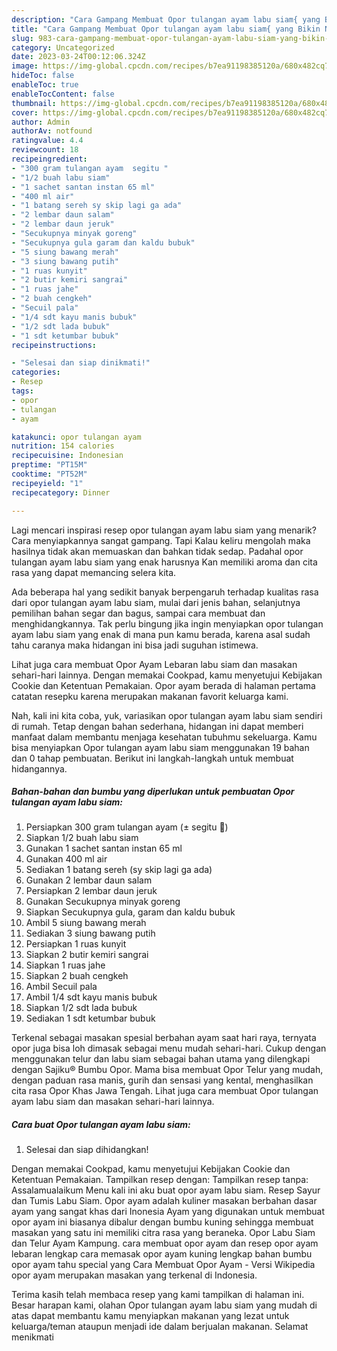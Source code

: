 ```yaml
---
description: "Cara Gampang Membuat Opor tulangan ayam labu siam{ yang Bikin Ngiler,  Menu Buat lebaran"
title: "Cara Gampang Membuat Opor tulangan ayam labu siam{ yang Bikin Ngiler,  Menu Buat lebaran"
slug: 983-cara-gampang-membuat-opor-tulangan-ayam-labu-siam-yang-bikin-ngiler-menu-buat-lebaran
category: Uncategorized
date: 2023-03-24T00:12:06.324Z
image: https://img-global.cpcdn.com/recipes/b7ea91198385120a/680x482cq70/opor-tulangan-ayam-labu-siam-foto-resep-utama.jpg
hideToc: false
enableToc: true
enableTocContent: false
thumbnail: https://img-global.cpcdn.com/recipes/b7ea91198385120a/680x482cq70/opor-tulangan-ayam-labu-siam-foto-resep-utama.jpg
cover: https://img-global.cpcdn.com/recipes/b7ea91198385120a/680x482cq70/opor-tulangan-ayam-labu-siam-foto-resep-utama.jpg
author: Admin
authorAv: notfound
ratingvalue: 4.4
reviewcount: 18
recipeingredient:
- "300 gram tulangan ayam  segitu "
- "1/2 buah labu siam"
- "1 sachet santan instan 65 ml"
- "400 ml air"
- "1 batang sereh sy skip lagi ga ada"
- "2 lembar daun salam"
- "2 lembar daun jeruk"
- "Secukupnya minyak goreng"
- "Secukupnya gula garam dan kaldu bubuk"
- "5 siung bawang merah"
- "3 siung bawang putih"
- "1 ruas kunyit"
- "2 butir kemiri sangrai"
- "1 ruas jahe"
- "2 buah cengkeh"
- "Secuil pala"
- "1/4 sdt kayu manis bubuk"
- "1/2 sdt lada bubuk"
- "1 sdt ketumbar bubuk"
recipeinstructions:

- "Selesai dan siap dinikmati!"
categories:
- Resep
tags:
- opor
- tulangan
- ayam

katakunci: opor tulangan ayam 
nutrition: 154 calories
recipecuisine: Indonesian
preptime: "PT15M"
cooktime: "PT52M"
recipeyield: "1"
recipecategory: Dinner

---
```



Lagi mencari inspirasi resep opor tulangan ayam labu siam yang menarik? Cara menyiapkannya sangat gampang. Tapi Kalau keliru mengolah maka hasilnya tidak akan memuaskan dan bahkan tidak sedap. Padahal opor tulangan ayam labu siam yang enak harusnya Kan memiliki aroma dan cita rasa yang dapat memancing selera kita.


Ada beberapa hal yang sedikit banyak berpengaruh terhadap kualitas rasa dari opor tulangan ayam labu siam, mulai dari jenis bahan, selanjutnya pemilihan bahan segar dan bagus, sampai cara membuat dan menghidangkannya. Tak perlu bingung jika ingin menyiapkan opor tulangan ayam labu siam yang enak di mana pun kamu berada, karena asal sudah tahu caranya maka hidangan ini bisa jadi suguhan istimewa.

Lihat juga cara membuat Opor Ayam Lebaran labu siam dan masakan sehari-hari lainnya. Dengan memakai Cookpad, kamu menyetujui Kebijakan Cookie dan Ketentuan Pemakaian. Opor ayam berada di halaman pertama catatan resepku karena merupakan makanan favorit keluarga kami.


Nah, kali ini kita coba, yuk, variasikan opor tulangan ayam labu siam sendiri di rumah. Tetap dengan bahan sederhana, hidangan ini dapat memberi manfaat dalam membantu menjaga kesehatan tubuhmu sekeluarga. Kamu bisa menyiapkan Opor tulangan ayam labu siam menggunakan 19 bahan dan 0 tahap pembuatan. Berikut ini langkah-langkah untuk membuat hidangannya.

<!--inarticleads1-->

##### Bahan-bahan dan bumbu yang diperlukan untuk pembuatan Opor tulangan ayam labu siam:

1. Persiapkan 300 gram tulangan ayam (± segitu 🤭)
1. Siapkan 1/2 buah labu siam
1. Gunakan 1 sachet santan instan 65 ml
1. Gunakan 400 ml air
1. Sediakan 1 batang sereh (sy skip lagi ga ada)
1. Gunakan 2 lembar daun salam
1. Persiapkan 2 lembar daun jeruk
1. Gunakan Secukupnya minyak goreng
1. Siapkan Secukupnya gula, garam dan kaldu bubuk
1. Ambil 5 siung bawang merah
1. Sediakan 3 siung bawang putih
1. Persiapkan 1 ruas kunyit
1. Siapkan 2 butir kemiri sangrai
1. Siapkan 1 ruas jahe
1. Siapkan 2 buah cengkeh
1. Ambil Secuil pala
1. Ambil 1/4 sdt kayu manis bubuk
1. Siapkan 1/2 sdt lada bubuk
1. Sediakan 1 sdt ketumbar bubuk


Terkenal sebagai masakan spesial berbahan ayam saat hari raya, ternyata opor juga bisa loh dimasak sebagai menu mudah sehari-hari. Cukup dengan menggunakan telur dan labu siam sebagai bahan utama yang dilengkapi dengan Sajiku® Bumbu Opor. Mama bisa membuat Opor Telur yang mudah, dengan paduan rasa manis, gurih dan sensasi yang kental, menghasilkan cita rasa Opor Khas Jawa Tengah. Lihat juga cara membuat Opor tulangan ayam labu siam dan masakan sehari-hari lainnya. 

<!--inarticleads2-->

##### Cara buat Opor tulangan ayam labu siam:


1. Selesai dan siap dihidangkan!

Dengan memakai Cookpad, kamu menyetujui Kebijakan Cookie dan Ketentuan Pemakaian. Tampilkan resep dengan: Tampilkan resep tanpa: Assalamualaikum Menu kali ini aku buat opor ayam labu siam. Resep Sayur dan Tumis Labu Siam. Opor ayam adalah kuliner masakan berbahan dasar ayam yang sangat khas dari Inonesia Ayam yang digunakan untuk membuat opor ayam ini biasanya dibalur dengan bumbu kuning sehingga membuat masakan yang satu ini memiliki citra rasa yang beraneka. Opor Labu Siam dan Telur Ayam Kampung. cara membuat opor ayam dan resep opor ayam lebaran lengkap cara memasak opor ayam kuning lengkap bahan bumbu opor ayam tahu special yang Cara Membuat Opor Ayam - Versi Wikipedia opor ayam merupakan masakan yang terkenal di Indonesia. 

Terima kasih telah membaca resep yang kami tampilkan di halaman ini. Besar harapan kami, olahan Opor tulangan ayam labu siam yang mudah di atas dapat membantu kamu menyiapkan makanan yang lezat untuk keluarga/teman ataupun menjadi ide dalam berjualan makanan. Selamat menikmati
